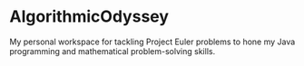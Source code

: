 # AlgorithmicOdyssey
My personal workspace for tackling Project Euler problems to hone my Java programming and mathematical problem-solving skills.
